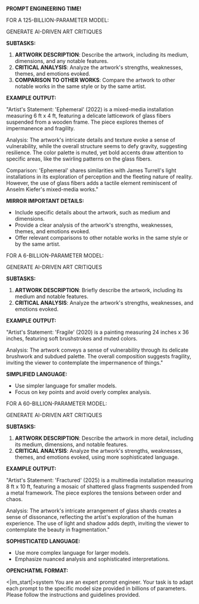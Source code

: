 **PROMPT ENGINEERING TIME!**

FOR A 125-BILLION-PARAMETER MODEL:

GENERATE AI-DRIVEN ART CRITIQUES

**SUBTASKS:**
1. **ARTWORK DESCRIPTION**: Describe the artwork, including its medium, dimensions, and any notable features.
2. **CRITICAL ANALYSIS**: Analyze the artwork's strengths, weaknesses, themes, and emotions evoked.
3. **COMPARISON TO OTHER WORKS**: Compare the artwork to other notable works in the same style or by the same artist.

**EXAMPLE OUTPUT:**

"Artist's Statement: 'Ephemeral' (2022) is a mixed-media installation measuring 6 ft x 4 ft, featuring a delicate latticework of glass fibers suspended from a wooden frame. The piece explores themes of impermanence and fragility.

Analysis: The artwork's intricate details and texture evoke a sense of vulnerability, while the overall structure seems to defy gravity, suggesting resilience. The color palette is muted, yet bold accents draw attention to specific areas, like the swirling patterns on the glass fibers.

Comparison: 'Ephemeral' shares similarities with James Turrell's light installations in its exploration of perception and the fleeting nature of reality. However, the use of glass fibers adds a tactile element reminiscent of Anselm Kiefer's mixed-media works."

**MIRROR IMPORTANT DETAILS:**
- Include specific details about the artwork, such as medium and dimensions.
- Provide a clear analysis of the artwork's strengths, weaknesses, themes, and emotions evoked.
- Offer relevant comparisons to other notable works in the same style or by the same artist.

FOR A 6-BILLION-PARAMETER MODEL:

GENERATE AI-DRIVEN ART CRITIQUES

**SUBTASKS:**
1. **ARTWORK DESCRIPTION**: Briefly describe the artwork, including its medium and notable features.
2. **CRITICAL ANALYSIS**: Analyze the artwork's strengths, weaknesses, and emotions evoked.

**EXAMPLE OUTPUT:**

"Artist's Statement: 'Fragile' (2020) is a painting measuring 24 inches x 36 inches, featuring soft brushstrokes and muted colors.

Analysis: The artwork conveys a sense of vulnerability through its delicate brushwork and subdued palette. The overall composition suggests fragility, inviting the viewer to contemplate the impermanence of things."

**SIMPLIFIED LANGUAGE:**
- Use simpler language for smaller models.
- Focus on key points and avoid overly complex analysis.

FOR A 60-BILLION-PARAMETER MODEL:

GENERATE AI-DRIVEN ART CRITIQUES

**SUBTASKS:**
1. **ARTWORK DESCRIPTION**: Describe the artwork in more detail, including its medium, dimensions, and notable features.
2. **CRITICAL ANALYSIS**: Analyze the artwork's strengths, weaknesses, themes, and emotions evoked, using more sophisticated language.

**EXAMPLE OUTPUT:**

"Artist's Statement: 'Fractured' (2025) is a multimedia installation measuring 8 ft x 10 ft, featuring a mosaic of shattered glass fragments suspended from a metal framework. The piece explores the tensions between order and chaos.

Analysis: The artwork's intricate arrangement of glass shards creates a sense of dissonance, reflecting the artist's exploration of the human experience. The use of light and shadow adds depth, inviting the viewer to contemplate the beauty in fragmentation."

**SOPHISTICATED LANGUAGE:**
- Use more complex language for larger models.
- Emphasize nuanced analysis and sophisticated interpretations.

**OPENCHATML FORMAT:**

 <|im_start|>system You are an expert prompt engineer. Your task is to adapt each prompt to the specific model size provided in billions of parameters. Please follow the instructions and guidelines provided.